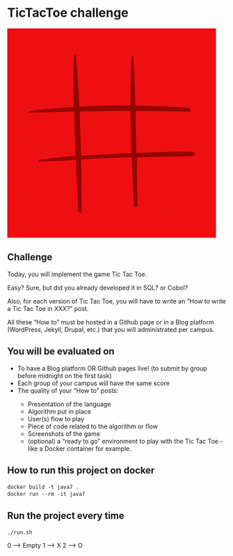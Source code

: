 # TicTacToe challenge

![](/images/tic.gif)

## Challenge

<p>Today, you will implement the game Tic Tac Toe.</p>

<p>Easy? Sure, but did you already developed it in SQL? or Cobol?</p>

<p>Also, for each version of Tic Tac Toe, you will have to write an “How to write a Tic Tac Toe in XXX?” post.</p>

<p>All these “How to” must be hosted in a Github page or in a Blog platform (WordPress, Jekyll, Drupal, etc.) that you will administrated per campus.</p>

## You will be evaluated on
<ul>
    <li>To have a Blog platform OR Github pages live! (to submit by group before midnight on the first task)</li>
    <li>Each group of your campus will have the same score</li>
    <li>The quality of your “How to” posts:</li>
        <ul>
            <li>Presentation of the language</li>
            <li>Algorithm put in place</li>
            <li>User(s) flow to play</li>
            <li>Piece of code related to the algorithm or flow</li>
            <li>Screenshots of the game</li>
            <li>(optional) a “ready to go” environment to play with the Tic Tac Toe - like a Docker container for example.</li>
        </ul>
</ul>

## How to run this project on docker

```
docker build -t java7 .
docker run --rm -it java7
```

## Run the project every time

```
./run.sh
```

0 --> Empty
1 --> X
2 --> O
